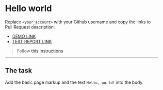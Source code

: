 # Hello world

Replace `<your_account>` with your Github username and copy the links to Pull Request description:

- [DEMO LINK](https://artem-sobolevskyi.github.io/layout_hello-world/)
- [TEST REPORT LINK](https://artem-sobolevskyi.github.io/layout_hello-world/report/html_report/)

> Follow [this instructions](https://mate-academy.github.io/layout_task-guideline/#how-to-solve-the-layout-tasks-on-github)

---

## The task

Add the basic page markup and the text `Hello, world!` into the body.
